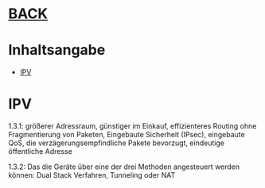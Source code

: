 # [BACK](../index.html)
# Inhaltsangabe
- [IPV](#ipv)

# IPV
1.3.1:
größerer Adressraum, günstiger im Einkauf, effizienteres Routing ohne Fragmentierung von Paketen, Eingebaute Sicherheit (IPsec), eingebaute QoS, die verzägerungsempfindliche Pakete bevorzugt, eindeutige öffentliche Adresse

1.3.2:
Das die Geräte über eine der drei Methoden angesteuert werden können: Dual Stack Verfahren, Tunneling oder NAT
